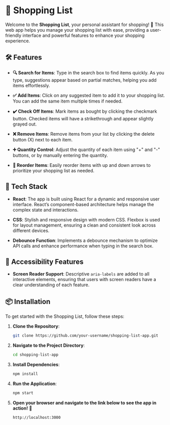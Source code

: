 # 🛒 Shopping List

Welcome to the **Shopping List**, your personal assistant for shopping! 🎉 This web app helps you manage your shopping list with ease, providing a user-friendly interface and powerful features to enhance your shopping experience.

## 🛠 Features

- **🔍 Search for Items**: Type in the search box to find items quickly. As you type, suggestions appear based on partial matches, helping you add items effortlessly.

- **✅ Add Items**: Click on any suggested item to add it to your shopping list. You can add the same item multiple times if needed.

- **✔️ Check Off Items**: Mark items as bought by clicking the checkmark button. Checked items will have a strikethrough and appear slightly grayed out.

- **❌ Remove Items**: Remove items from your list by clicking the delete button (X) next to each item.

- **➕ Quantity Control**: Adjust the quantity of each item using "+" and "-" buttons, or by manually entering the quantity.

- **🔄 Reorder Items**: Easily reorder items with up and down arrows to prioritize your shopping list as needed.

## 🚀 Tech Stack

- **React**: The app is built using React for a dynamic and responsive user interface. React’s component-based architecture helps manage the complex state and interactions.

- **CSS**: Stylish and responsive design with modern CSS. Flexbox is used for layout management, ensuring a clean and consistent look across different devices.

- **Debounce Function**: Implements a debounce mechanism to optimize API calls and enhance performance when typing in the search box.

## 🧩 Accessibility Features

- **Screen Reader Support**: Descriptive `aria-labels` are added to all interactive elements, ensuring that users with screen readers have a clear understanding of each feature.

## 📦 Installation

To get started with the Shopping List, follow these steps:

1. **Clone the Repository**:
   ```bash
   git clone https://github.com/your-username/shopping-list-app.git
2. **Navigate to the Project Directory**:
   ```bash
   cd shopping-list-app
3. **Install Dependencies**:
   ```bash
   npm install
4. **Run the Application**:
   ```bash
   npm start
5. **Open your browser and navigate to the link below to see the app in action!** 🚀
   ```bash
   http://localhost:3000
